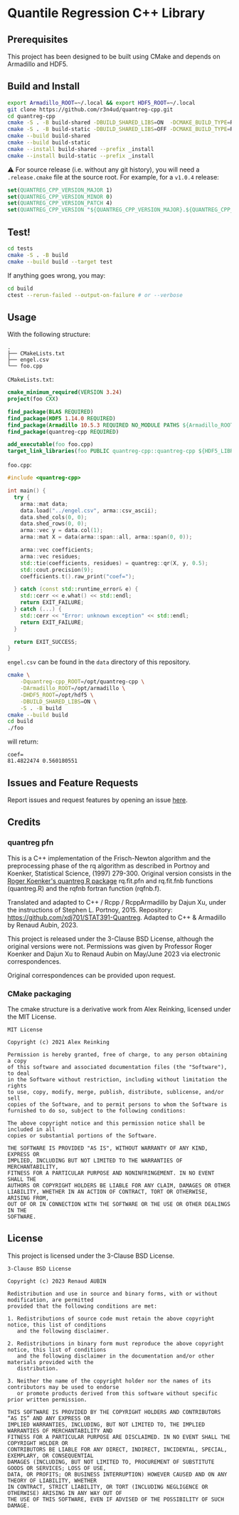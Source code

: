 # Quantile Regression C++ Library

## Prerequisites

This project has been designed to be built using CMake and depends on Armadillo and HDF5.

## Build and Install

```bash
export Armadillo_ROOT=~/.local && export HDF5_ROOT=~/.local
git clone https://github.com/r3n4ud/quantreg-cpp.git
cd quantreg-cpp
cmake -S . -B build-shared -DBUILD_SHARED_LIBS=ON  -DCMAKE_BUILD_TYPE=Release
cmake -S . -B build-static -DBUILD_SHARED_LIBS=OFF -DCMAKE_BUILD_TYPE=Release
cmake --build build-shared
cmake --build build-static
cmake --install build-shared --prefix _install
cmake --install build-static --prefix _install
```

:warning: For source release (i.e. without any git history), you will need a `.release.cmake` file
at the source root. For example, for a `v1.0.4` release:

```cmake
set(QUANTREG_CPP_VERSION_MAJOR 1)
set(QUANTREG_CPP_VERSION_MINOR 0)
set(QUANTREG_CPP_VERSION_PATCH 4)
set(QUANTREG_CPP_VERSION "${QUANTREG_CPP_VERSION_MAJOR}.${QUANTREG_CPP_VERSION_MINOR}.${QUANTREG_CPP_VERSION_PATCH}")
```

## Test!

```bash
cd tests
cmake -S . -B build
cmake --build build --target test
```

If anything goes wrong, you may:

```bash
cd build
ctest --rerun-failed --output-on-failure # or --verbose
```

## Usage

With the following structure:
```
.
├── CMakeLists.txt
├── engel.csv
└── foo.cpp
```

`CMakeLists.txt`:
```cmake
cmake_minimum_required(VERSION 3.24)
project(foo CXX)

find_package(BLAS REQUIRED)
find_package(HDF5 1.14.0 REQUIRED)
find_package(Armadillo 10.5.3 REQUIRED NO_MODULE PATHS ${Armadillo_ROOT} NO_DEFAULT_PATH)
find_package(quantreg-cpp REQUIRED)

add_executable(foo foo.cpp)
target_link_libraries(foo PUBLIC quantreg-cpp::quantreg-cpp ${HDF5_LIBRARIES} ${ARMADILLO_LIBRARIES})
```

`foo.cpp`:
```cpp
#include <quantreg-cpp>

int main() {
  try {
    arma::mat data;
    data.load("../engel.csv", arma::csv_ascii);
    data.shed_cols(0, 0);
    data.shed_rows(0, 0);
    arma::vec y = data.col(1);
    arma::mat X = data(arma::span::all, arma::span(0, 0));

    arma::vec coefficients;
    arma::vec residues;
    std::tie(coefficients, residues) = quantreg::qr(X, y, 0.5);
    std::cout.precision(9);
    coefficients.t().raw_print("coef=");

  } catch (const std::runtime_error& e) {
    std::cerr << e.what() << std::endl;
    return EXIT_FAILURE;
  } catch (...) {
    std::cerr << "Error: unknown exception" << std::endl;
    return EXIT_FAILURE;
  }

  return EXIT_SUCCESS;
}
```

`engel.csv` can be found in the `data` directory of this repository.

```sh
cmake \
    -Dquantreg-cpp_ROOT=/opt/quantreg-cpp \
	-DArmadillo_ROOT=/opt/armadillo \
	-DHDF5_ROOT=/opt/hdf5 \
	-DBUILD_SHARED_LIBS=ON \
	-S . -B build
cmake --build build
cd build
./foo
```
will return:

```
coef=
81.4822474 0.560180551
```

## Issues and Feature Requests

Report issues and request features by opening an issue
[here](https://github.com/r3n4ud/quantreg-cpp/issues).

## Credits

### quantreg pfn
This is a C++ implementation of the Frisch-Newton algorithm and the preprocessing phase of the rq
algorithm as described in Portnoy and Koenker, Statistical Science, (1997) 279-300.
Original version consists in the [Roger Koenker's quantreg R
package](https://github.com/cran/quantreg) rq.fit.pfn and rq.fit.fnb functions (quantreg.R) and the
rqfnb fortran function (rqfnb.f).

Translated and adapted to C++ / Rcpp / RcppArmadillo by Dajun Xu, under the instructions of
Stephen L. Portnoy, 2015. Repository: https://github.com/xdj701/STAT391-Quantreg.
Adapted to C++ & Armadillo by Renaud Aubin, 2023.

This project is released under the 3-Clause BSD License, although the original versions were
not. Permissions was given by Professor Roger Koenker and Dajun Xu to Renaud Aubin on May/June
2023 via electronic correspondences.

Original correspondences can be provided upon request.

### CMake packaging
The cmake structure is a derivative work from Alex Reinking, licensed under the MIT License.

```
MIT License

Copyright (c) 2021 Alex Reinking

Permission is hereby granted, free of charge, to any person obtaining a copy
of this software and associated documentation files (the "Software"), to deal
in the Software without restriction, including without limitation the rights
to use, copy, modify, merge, publish, distribute, sublicense, and/or sell
copies of the Software, and to permit persons to whom the Software is
furnished to do so, subject to the following conditions:

The above copyright notice and this permission notice shall be included in all
copies or substantial portions of the Software.

THE SOFTWARE IS PROVIDED "AS IS", WITHOUT WARRANTY OF ANY KIND, EXPRESS OR
IMPLIED, INCLUDING BUT NOT LIMITED TO THE WARRANTIES OF MERCHANTABILITY,
FITNESS FOR A PARTICULAR PURPOSE AND NONINFRINGEMENT. IN NO EVENT SHALL THE
AUTHORS OR COPYRIGHT HOLDERS BE LIABLE FOR ANY CLAIM, DAMAGES OR OTHER
LIABILITY, WHETHER IN AN ACTION OF CONTRACT, TORT OR OTHERWISE, ARISING FROM,
OUT OF OR IN CONNECTION WITH THE SOFTWARE OR THE USE OR OTHER DEALINGS IN THE
SOFTWARE.
```

## License
This project is licensed under the 3-Clause BSD License.

```
3-Clause BSD License

Copyright (c) 2023 Renaud AUBIN

Redistribution and use in source and binary forms, with or without modification, are permitted
provided that the following conditions are met:

1. Redistributions of source code must retain the above copyright notice, this list of conditions
   and the following disclaimer.

2. Redistributions in binary form must reproduce the above copyright notice, this list of conditions
   and the following disclaimer in the documentation and/or other materials provided with the
   distribution.

3. Neither the name of the copyright holder nor the names of its contributors may be used to endorse
   or promote products derived from this software without specific prior written permission.

THIS SOFTWARE IS PROVIDED BY THE COPYRIGHT HOLDERS AND CONTRIBUTORS “AS IS” AND ANY EXPRESS OR
IMPLIED WARRANTIES, INCLUDING, BUT NOT LIMITED TO, THE IMPLIED WARRANTIES OF MERCHANTABILITY AND
FITNESS FOR A PARTICULAR PURPOSE ARE DISCLAIMED. IN NO EVENT SHALL THE COPYRIGHT HOLDER OR
CONTRIBUTORS BE LIABLE FOR ANY DIRECT, INDIRECT, INCIDENTAL, SPECIAL, EXEMPLARY, OR CONSEQUENTIAL
DAMAGES (INCLUDING, BUT NOT LIMITED TO, PROCUREMENT OF SUBSTITUTE GOODS OR SERVICES; LOSS OF USE,
DATA, OR PROFITS; OR BUSINESS INTERRUPTION) HOWEVER CAUSED AND ON ANY THEORY OF LIABILITY, WHETHER
IN CONTRACT, STRICT LIABILITY, OR TORT (INCLUDING NEGLIGENCE OR OTHERWISE) ARISING IN ANY WAY OUT OF
THE USE OF THIS SOFTWARE, EVEN IF ADVISED OF THE POSSIBILITY OF SUCH DAMAGE.

```

